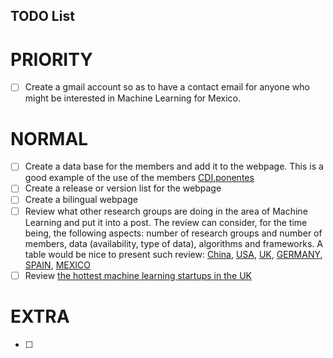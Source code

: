 TODO List
---

# PRIORITY

- [ ] Create a gmail account so as to have a contact email for anyone who might be
interested in Machine Learning for Mexico.

# NORMAL
- [ ] Create a data base for the members and add it to the webpage.
 This is a good example of the use of the members [CDI.ponentes](https://www.ciudaddelasideas.com/ponentes.php?ayo=2017)
- [ ] Create a release or version list for the webpage
- [ ] Create a bilingual webpage
- [ ] Review what other research groups are doing in the area of Machine Learning and put it into a post.
The review can consider, for the time being, the following aspects: number of research groups and number of members, data (availability, type of data),
algorithms and frameworks. A table would be nice to present such review:
[China](http://mldm.ict.ac.cn/MLDM/Home.html), [USA](https://www.cs.utexas.edu/~ml/), [UK](), [GERMANY](), [SPAIN](), [MEXICO]()
- [ ] Review [the hottest machine learning startups in the UK](https://www.techworld.com/picture-gallery/startups/uk-ai-startups-watch-hottest-machine-learning-startups-in-uk-3645606/)

# EXTRA

- [ ]
